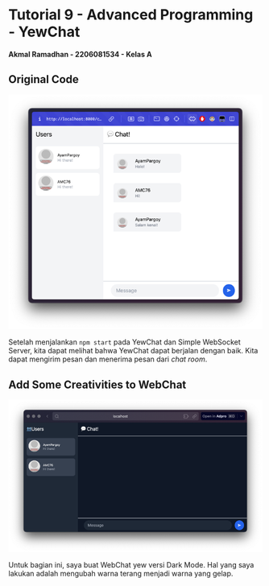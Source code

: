 # Tutorial 9 - Advanced Programming - YewChat
**Akmal Ramadhan - 2206081534 - Kelas A**

## Original Code

<img src="img/img.png">

Setelah menjalankan `npm start` pada YewChat dan Simple WebSocket Server, kita dapat melihat bahwa YewChat dapat berjalan dengan baik. Kita dapat mengirim pesan dan menerima pesan dari _chat room_.

## Add Some Creativities to WebChat

<img src="img/img_1.png">

Untuk bagian ini, saya buat WebChat yew versi Dark Mode. Hal yang saya lakukan adalah mengubah warna terang menjadi warna yang gelap.